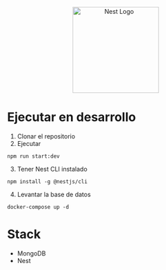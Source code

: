 <p align="center">
  <a href="http://nestjs.com/" target="blank"><img src="https://nestjs.com/img/logo-small.svg" width="200" alt="Nest Logo" /></a>
</p>

# Ejecutar en desarrollo

1. Clonar el repositorio
2. Ejecutar
```
npm run start:dev
```
3. Tener Nest CLI instalado
```
npm install -g @nestjs/cli
```
4. Levantar la base de datos
```
docker-compose up -d
```

# Stack

* MongoDB
* Nest